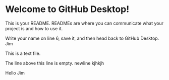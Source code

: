 # Welcome to GitHub Desktop!

This is your README. READMEs are where you can communicate what your project is and how to use it.

Write your name on line 6, save it, and then head back to GitHub Desktop.
Jim

This is a text file.

The line above this line is empty.
newline
kjhkjh


Hello Jim